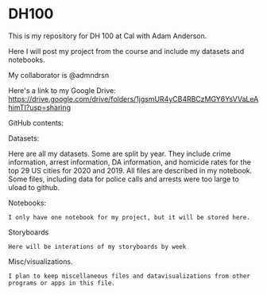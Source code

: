 # DH100
This is my repository for DH 100 at Cal with Adam Anderson.

Here I will post my project from the course and include my datasets and notebooks.

My collaborator is @admndrsn

Here's a link to my Google Drive: https://drive.google.com/drive/folders/1jgsmUR4yCB4RBCzMGY6YsVVaLeAhimTI?usp=sharing

GitHub contents:

  Datasets:
  
   Here are all my datasets. Some are split by year. They include crime information, arrest information, DA information, and homicide rates for the top 29 US cities for 2020 and 2019. All files are described in my notebook. Some files, including data for police calls and arrests were too large to uload to github.
      
 Notebooks:
   
    I only have one notebook for my project, but it will be stored here.
    
 Storyboards
   
    Here will be interations of my storyboards by week
    
 Misc/visualizations.
    
    I plan to keep miscellaneous files and datavisualizations from other programs or apps in this file.
    
